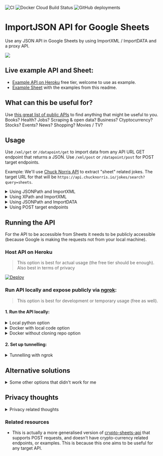 ![CI](https://github.com/artdgn/json-sheets-api/workflows/CI/badge.svg) ![Docker Cloud Build Status](https://img.shields.io/docker/cloud/build/artdgn/json-sheets-api?label=dockerhub&logo=docker) ![GitHub deployments](https://img.shields.io/github/deployments/artdgn/json-sheets-api/json-sheets-api?label=heroku&logo=heroku)

# ImportJSON API for Google Sheets
Use any JSON API in Google Sheets by using ImportXML / ImportDATA and a proxy API.

![](https://artdgn.github.io/images/sheets-import-json-api.gif)

## Live example API and Sheet:
- [Example API on Heroku](https://json-sheets-api.herokuapp.com) free tier, welcome to use as example.
- [Example Sheet](https://docs.google.com/spreadsheets/d/1RRnpLPIVuN5KoPVxIYraOcUHicL69hZPaTf7HpM9NU4/edit?usp=sharing) with the examples from this readme.

## What can this be useful for?
Use [this great list of public APIs](https://github.com/public-apis/public-apis) to find anything that might be useful to you. Books? Health? Jobs? Scraping & open data? Business? Ctyptocurrency? Stocks? Events? News? Shopping? Movies / TV?

## Usage
Use `/xml/get` or `/datapoint/get` to import data from any API URL GET endpoint that returns a JSON. 
Use `/xml/post` or `/datapoint/post` for POST target endpoints.

Example: We'll use [Chuck Norris API](https://api.chucknorris.io/) to extract "sheet" related jokes. The target URL for that will be `https://api.chucknorris.io/jokes/search?query=sheets`.

<details><summary> Using JSONPath and ImportXML </summary>

> JSONPath should be preferred because not every valid JSON can be converted into XML (e.g. if some keys start with numbers).

1. Check the target API's output JSON by going to the target URL in the browser.
2. Use [JSONPath syntax](https://restfulapi.net/json-jsonpath/) to create a JSONPath expression to get to your value. An example JSONPath expression to extract the first joke will be `result[0].value`.
3. In Sheets: pass the JSONPath expression as another parameter in the url for ImportXML function: 
`=importxml("https://your-api-address/xml/get?url=<your-target-url>&jsonpath=<your-jsonpath>","result")`.

Example
```
=importxml("https://your-api-address/xml/get?
    url=https://api.chucknorris.io/jokes/search?query=sheets&
    jsonpath=result[0].value","result")
```

</details>

<details><summary> Using XPath and ImportXML </summary>

> Xpath expression can be used more easilty since the full XML is directly visible as output of the proxy API.

1. Check the proxy API's output XML by going to `https://your-api-address/xml/get?url=<target-url>` in the browser.
2. Use [XPath syntax](https://www.w3schools.com/xml/xpath_syntax.asp) to create an XPath expression to extract your data. An example XPath expression to extract the first joke will be `result/result[1].value`.
3. In Sheets: pass the XPath as second argument for ImportXML function: `=importxml("https://your-api-address/xml/get?url=<your-target-url>","<your-xpath>")`

Example: 
```
=importxml("https://your-api-address/xml/get?
    url=https://api.chucknorris.io/jokes/search?query=sheets"
    ,"result/result[1].value")
```

</details>

<details><summary> Using JSONPath and ImportDATA </summary>

> ImportDATA is limited to 50 calls per sheet, so should be used in small sheets only. Also, if your value contains commas, the value will be interpreted as a table and broken into multiple cells.

The `/datapoint/get` endpoint can be used to return just the value as plain text which allows using ImportDATA
Sheets function instead of ImportXML.

Follow the same steps as for JSONPath with ImportXML above, but use a `/datapoint/get` proxy route and ImportDATA instead of ImportXML

Example
```
=importdata("https://your-api-address/datapoint/get?
    url=https://api.chucknorris.io/jokes/search?query=sheets&
    jsonpath=result[0].value")
```
</details>

<details><summary> Using POST target endpoints </summary>

POST endpoints usage (`/xml/post` or `/datapoint/post`) is exactly as their GET counterparts, except a required `body_json` URL paramater is expected to contain the JSON to be sent to the target API. Note that in Sheets quotes in that JSON need to be doubled to be escaped. 

Example:
```
=importxml("https://your-api-address/xml/post?
        url=https://jsonplaceholder.typicode.com/posts&
        body_json={""title"":""bla""}",
        "result/id")
```
</details>

## Running the API
For the API to be accessible from Sheets it needs to be publicly accessible 
(because Google is making the requests not from your local machine).

### Host API on Heroku
> This option is best for actual usage (the free tier should be enough). Also best in terms of privacy

[![Deploy](https://www.herokucdn.com/deploy/button.svg)](https://heroku.com/deploy?template=https://github.com/artdgn/json-sheets-api)


### Run API locally and expose publicly via [ngrok](https://ngrok.com/):
> This option is best for development or temporary usage (free as well).

#### 1. Run the API locally:
<details><summary> Local python option </summary>

1. Install in local virtual env after cloning: `make install`
2. Run local server: `make server`

</details>

<details><summary> Docker with local code option </summary>

1. After cloning: `make docker-server`

</details>
    
    
<details><summary> Docker without cloning repo option </summary>

1. `docker run -it --rm -p 9000:9000 artdgn/json-sheets-api` (or `-p 1234:9000` to run on different port)

</details>

#### 2. Set up tunnelling: 
<details><summary> Tunnelling with ngrok </summary>

- After [setting up an ngrok account and local client](https://ngrok.com/download):
- Run `/path/to/ngrok http <port-number>` to run ngrok (e.g. `~/ngrok/ngrok http 9000` 
    if ngrok lives in `~/ngrok/` and you're using the default port of 9000. If you have the local 
    repo, you can also just `make ngrok` to run this command.
    
</details>


## Alternative solutions
<details><summary>Some other options that didn't work for me</summary>

- Trying any of the Google App Scripts solutions (like [IMPORTJSON](https://github.com/qeet/IMPORTJSONAPI) didn't work for me because of the Auth issues (banged my head against it for a couple of hours and decided to just not use the Google Apps Scripts if making an external request from a script is such a herculian feat).
- Other Google Sheet add-ons like [Apipheny](https://apipheny.io/) were either paid or required API keys (so registration, or additional Yak-Shaving).
</details>

## Privacy thoughts
<details><summary>Privacy related thoughts</summary>

TL;DR: probably best to host your own.

1. I don't think there's a way to know which accounts are making any of the requests.
2. Hosting your own proxy API (e.g. on Heroku) is probably the best option since your requests will be visible only to your proxy (and Heroku).
3. Hosting a local proxy API via tunnelling (the "ngrok" option) will mean that external requests will come from your machine.
4. Using my example deployment means that I can see the request parameters in the logs (but with no idea about the google accounts).

</details>

### Related resources
- This is actually a more generalised version of [crypto-sheets-api](https://github.com/artdgn/crypto-sheets-api/) that supports POST requests, and doesn't have crypto-currency related endpoints, or examples. This is because this one aims to be useful for any target API.